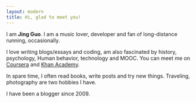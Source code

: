 ```yaml
---
layout: modern
title: Hi, glad to meet you!
---
```


I am **Jing Guo**. I am a music lover, developer and fan of long-distance running, occasionally.

I love writing blogs/essays and coding, am also fascinated by history, psychology, Human behavior, technology and MOOC. You can meet me on <a href="https://www.coursera.org/user/i/361951d01125a4915d2bc9815ad17a1b">Coursera</a> and <a href="https://www.khanacademy.org/profile/guojing/">Khan Academy</a>.

In spare time, I often read books, write posts and try new things. Traveling, photography are two hobbies I have.

I have been a blogger since 2009.